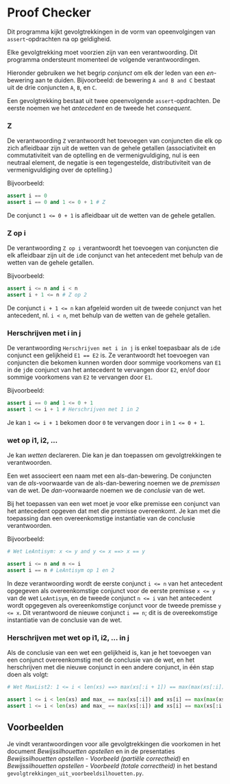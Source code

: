 # Proof Checker

Dit programma kijkt gevolgtrekkingen in de vorm van opeenvolgingen van `assert`-opdrachten na op geldigheid.

Elke gevolgtrekking moet voorzien zijn van een verantwoording. Dit programma ondersteunt momenteel de volgende
verantwoordingen.

Hieronder gebruiken we het begrip *conjunct* om elk der leden van een *en*-bewering aan te duiden.
Bijvoorbeeld: de bewering `A and B and C` bestaat uit de drie conjuncten `A`, `B`, en `C`. 

Een gevolgtrekking bestaat uit twee opeenvolgende `assert`-opdrachten. De eerste noemen we
het *antecedent* en de tweede het *consequent*.

### Z

De verantwoording `Z` verantwoordt het toevoegen van conjuncten die elk op zich afleidbaar zijn uit de
wetten van de gehele getallen (associativiteit en commutativiteit van de optelling en de vermenigvuldiging, nul is een
neutraal element, de negatie is een tegengestelde, distributiviteit van de vermenigvuldiging over de optelling.)

Bijvoorbeeld:
```python
assert i == 0
assert i == 0 and 1 <= 0 + 1 # Z
```

De conjunct `1 <= 0 + 1` is afleidbaar uit de wetten van de gehele getallen.

### Z op i

De verantwoording `Z op i` verantwoordt het toevoegen van conjuncten die elk afleidbaar zijn
uit de `i`de conjunct van het antecedent met behulp van de wetten van de gehele getallen.

Bijvoorbeeld:
```python
assert i <= n and i < n
assert i + 1 <= n # Z op 2
```
De conjunct `i + 1 <= n` kan afgeleid worden uit de tweede conjunct van het antecedent, nl.
`i < n`, met behulp van
de wetten van de gehele getallen.

### Herschrijven met i in j

De verantwoording `Herschrijven met i in j` is enkel toepasbaar als de `i`de conjunct een gelijkheid `E1 == E2` is.
Ze verantwoordt het toevoegen van conjuncten die bekomen kunnen worden door sommige voorkomens van `E1` in de
`j`de conjunct van het antecedent te vervangen door `E2`, en/of door sommige voorkomens van `E2` te vervangen door `E1`.

Bijvoorbeeld:
```python
assert i == 0 and 1 <= 0 + 1
assert 1 <= i + 1 # Herschrijven met 1 in 2
```
Je kan `1 <= i + 1` bekomen door `0` te vervangen door `i` in `1 <= 0 + 1`.

### wet op i1, i2, ...

Je kan *wetten* declareren. Die kan je dan toepassen om gevolgtrekkingen te verantwoorden.

Een wet associeert een naam met een als-dan-bewering. De conjuncten van de *als*-voorwaarde van de als-dan-bewering
noemen we de *premissen* van de wet. De *dan*-voorwaarde noemen we de *conclusie* van de wet.

Bij het toepassen van een wet moet je voor
elke premisse een conjunct van het antecedent opgeven dat met
die premisse overeenkomt. Je kan met die toepassing dan een overeenkomstige instantiatie van de conclusie verantwoorden.

Bijvoorbeeld:
```python
# Wet LeAntisym: x <= y and y <= x ==> x == y

assert i <= n and n <= i
assert i == n # LeAntisym op 1 en 2
```
In deze verantwoording wordt de eerste conjunct `i <= n` van het antecedent opgegeven als overeenkomstige
conjunct voor de eerste premisse `x <= y` van de wet `LeAntisym`, en de tweede conjunct `n <= i` van het
antecedent wordt opgegeven als overeenkomstige conjunct voor de tweede premisse `y <= x`.
Dit verantwoord de nieuwe conjunct `i == n`; dit is de overeekomstige instantiatie van de conclusie van de wet.

### Herschrijven met wet op i1, i2, ... in j

Als de conclusie van een wet een gelijkheid is, kan je het toevoegen van een conjunct overeenkomstig met de conclusie
van de wet, en het herschrijven met die nieuwe conjunct in een andere conjunct, in één stap doen als volgt:

```python
# Wet MaxList2: 1 <= i < len(xs) ==> max(xs[:i + 1]) == max(max(xs[:i]), xs[i])

assert 1 <= i < len(xs) and max_ == max(xs[:i]) and xs[i] == max(max(xs[:i]), xs[i])
assert 1 <= i < len(xs) and max_ == max(xs[:i]) and xs[i] == max(xs[:i + 1]) # Herschrijven met MaxList2 op 1 en 2 in 4
```

## Voorbeelden

Je vindt verantwoordingen voor alle gevolgtrekkingen die voorkomen in het document *Bewijssilhouetten opstellen* en in
de presentaties *Bewijssilhouetten opstellen - Voorbeeld (partiële correctheid)* en
*Bewijssilhouetten opstellen - Voorbeeld (totale correctheid)* in het bestand
`gevolgtrekkingen_uit_voorbeeldsilhouetten.py`.